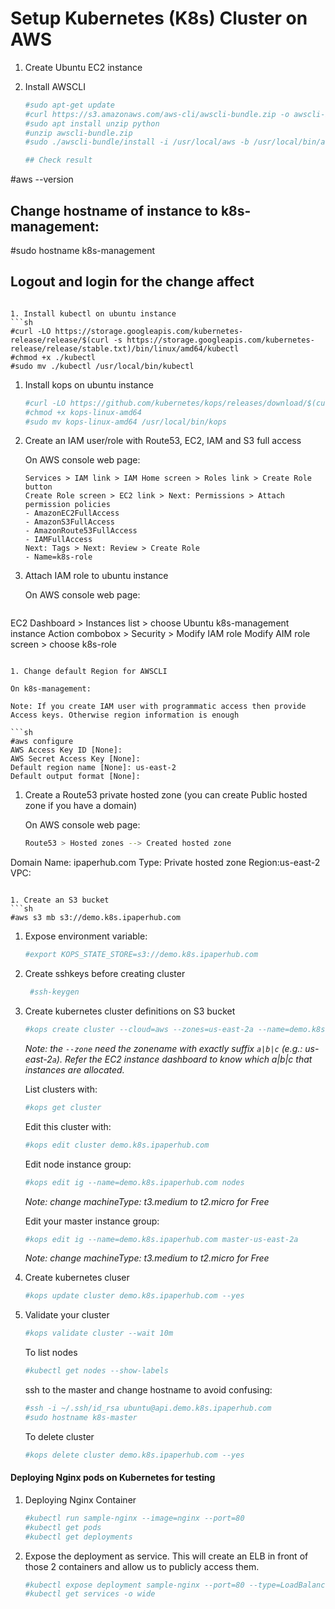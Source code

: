 # Setup Kubernetes (K8s) Cluster on AWS


1. Create Ubuntu EC2 instance

1. Install AWSCLI
   ```sh
   #sudo apt-get update
   #curl https://s3.amazonaws.com/aws-cli/awscli-bundle.zip -o awscli-bundle.zip
   #sudo apt install unzip python
   #unzip awscli-bundle.zip
   #sudo ./awscli-bundle/install -i /usr/local/aws -b /usr/local/bin/aws
   
   ## Check result
#aws --version
   ## Change hostname of instance to k8s-management:
   #sudo hostname k8s-management
   ## Logout and login for the change affect
   ```
   
1. Install kubectl on ubuntu instance
   ```sh
   #curl -LO https://storage.googleapis.com/kubernetes-release/release/$(curl -s https://storage.googleapis.com/kubernetes-release/release/stable.txt)/bin/linux/amd64/kubectl
   #chmod +x ./kubectl
   #sudo mv ./kubectl /usr/local/bin/kubectl
   ```

1. Install kops on ubuntu instance
   ```sh
   #curl -LO https://github.com/kubernetes/kops/releases/download/$(curl -s https://api.github.com/repos/kubernetes/kops/releases/latest | grep tag_name | cut -d '"' -f 4)/kops-linux-amd64
   #chmod +x kops-linux-amd64
   #sudo mv kops-linux-amd64 /usr/local/bin/kops
   ```
   
1. Create an IAM user/role  with Route53, EC2, IAM and S3 full access

    On AWS console web page:

    ```
    Services > IAM link > IAM Home screen > Roles link > Create Role button
    Create Role screen > EC2 link > Next: Permissions > Attach permission policies
    - AmazonEC2FullAccess
    - AmazonS3FullAccess
    - AmazonRoute53FullAccess
    - IAMFullAccess
    Next: Tags > Next: Review > Create Role
    - Name=k8s-role
    ```

1. Attach IAM role to ubuntu instance
   
   On AWS console web page:
   
   ```
EC2 Dashboard > Instances list > choose Ubuntu k8s-management instance
   Action combobox > Security > Modify IAM role
   Modify AIM role screen > choose k8s-role
   ```
   
1. Change default Region for AWSCLI
   
   On k8s-management:
   
   Note: If you create IAM user with programmatic access then provide Access keys. Otherwise region information is enough

   ```sh
   #aws configure
   AWS Access Key ID [None]:
   AWS Secret Access Key [None]:
   Default region name [None]: us-east-2
   Default output format [None]:
   ```
   
1. Create a Route53 private hosted zone (you can create Public hosted zone if you have a domain)
   
   On AWS console web page:
   
   ```sh
   Route53 > Hosted zones --> Created hosted zone  
Domain Name: ipaperhub.com
   Type: Private hosted zone
   Region:us-east-2
   VPC: <choose VPC>
   ```
   
1. Create an S3 bucket
   ```sh
   #aws s3 mb s3://demo.k8s.ipaperhub.com
   ```
   
1. Expose environment variable:
   ```sh
   #export KOPS_STATE_STORE=s3://demo.k8s.ipaperhub.com
   ```

1. Create sshkeys before creating cluster
   ```sh
    #ssh-keygen
   ```

1. Create kubernetes cluster definitions on S3 bucket
    ```sh
    #kops create cluster --cloud=aws --zones=us-east-2a --name=demo.k8s.ipaperhub.com --dns-zone=ipaperhub.com --dns private 
    ```

    *Note: the `--zone` need the zonename with exactly suffix `a|b|c` (e.g.: us-east-2`a`). Refer the EC2 instance dashboard to know which a|b|c that instances are allocated.*

    List clusters with: 

    ```sh
    #kops get cluster
    ```

    Edit this cluster with: 

    ```sh
    #kops edit cluster demo.k8s.ipaperhub.com
    ```

    Edit node instance group: 

    ```sh
    #kops edit ig --name=demo.k8s.ipaperhub.com nodes
    ```

    *Note: change machineType: t3.medium to t2.micro for Free*

    Edit your master instance group: 

    ```sh
    #kops edit ig --name=demo.k8s.ipaperhub.com master-us-east-2a 
    ```

    *Note: change machineType: t3.medium to t2.micro for Free*

1. Create kubernetes cluser

    ```sh
    #kops update cluster demo.k8s.ipaperhub.com --yes
    ```

1. Validate your cluster
     ```sh
     #kops validate cluster --wait 10m
     ```

     To list nodes
     ```sh
     #kubectl get nodes --show-labels
     ```

     ssh to the master and change hostname to avoid confusing:

     ```sh
     #ssh -i ~/.ssh/id_rsa ubuntu@api.demo.k8s.ipaperhub.com
     #sudo hostname k8s-master
     ```

     To delete cluster

     ```sh
     #kops delete cluster demo.k8s.ipaperhub.com --yes
     ```

#### Deploying Nginx pods on Kubernetes for testing
1. Deploying Nginx Container
    ```sh
    #kubectl run sample-nginx --image=nginx --port=80
    #kubectl get pods
    #kubectl get deployments
    ```
   
1. Expose the deployment as service. This will create an ELB in front of those 2 containers and allow us to publicly access them.
   ```sh
   #kubectl expose deployment sample-nginx --port=80 --type=LoadBalancer
   #kubectl get services -o wide
   ```

